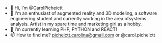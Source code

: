- 👋 Hi, I’m @CarolPicheictt
- 👀 I'm an enthusiast of augmented reality and 3D modeling, a software engineering student and currently working in the area of ​​systems analysis.
  Artist in my spare time and marketing girl as a hobby.
- 🌱 I’m currently learning PHP, PYTHON and REACT!
- 📫 How to find me? picheictt.carolina@gmail.com or @carol.picheictt 

<!---
CarolPicheictt/CarolPicheictt is a ✨ special ✨ repository because its `README.md` (this file) appears on your GitHub profile.
You can click the Preview link to take a look at your changes.
--->
